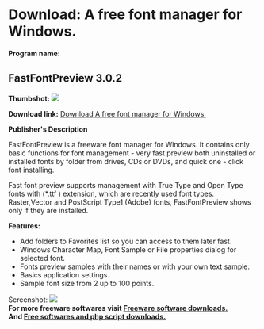 # Download: A free font manager for Windows.

**Program name:**

## FastFontPreview 3.0.2

  
**Thumbshot:** ![](http://www.freewarefiles.com/screenshot/fastfontpreview_md.gif)   
  
**Download link:** [Download A free font manager for Windows.](http://freesoftwares.boysofts.com/FastFontPreview_program_24474.html)  
  


**Publisher's Description**  
  


FastFontPreview is a freeware font manager for Windows. It contains only basic functions for font management - very fast preview both uninstalled or installed fonts by folder from drives, CDs or DVDs, and quick one - click font installing. 

Fast font preview supports management with True Type and Open Type fonts with (*.ttf ) extension, which are recently used font types. Raster,Vector and PostScript Type1 (Adobe) fonts, FastFontPreview shows only if they are installed.

**Features:**

  * Add folders to Favorites list so you can access to them later fast. 
  * Windows Character Map, Font Sample or File properties dialog for selected font. 
  * Fonts preview samples with their names or with your own text sample. 
  * Basics application settings. 
  * Sample font size from 2 up to 100 points. 

  
  
Screenshot: ![](http://www.freewarefiles.com/screenshot/fastfontpreview.gif)   
**For more freeware softwares visit [Freeware software downloads.](http://freesoftwares.boysofts.com/)**   
**And [Free softwares and php script downloads.](http://www.boysofts.com/)**
